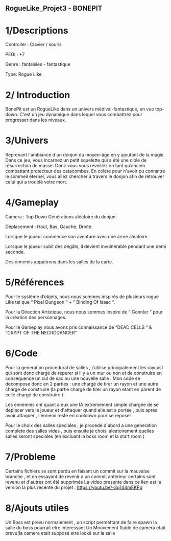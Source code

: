 ## RogueLike_Projet3 - BONEPIT

# 1/Descriptions  

Controller : Clavier / souris 

 PEGI : +7  

Genre : fantaisies - fantastique  

Type: Rogue Like 

 
# 2/ Introduction 
BonePit est un RogueLike dans un univers médival-fantastique, en vue top-down. C'est un jeu dynamique dans lequel vous combattrez pour progresser dans les niveaux.
 

# 3/Univers 

 Reprenant l'ambiance d'un donjon du moyen-âge en y ajoutant de la magie. Dans ce jeu, vous incarnez un petit squelette qui a été une cible de résurrection de masse.
Donc vous vous réveillez en tant qu’ancien combattant protecteur des catacombes.
En colère pour n'avoir pu connaitre le sommeil éternel, vous allez chercher à travers le donjon afin de retrouver celui qui a troublé votre mort. 


# 4/Gameplay 

Camera : Top Down Générations aléatoire du donjon. 

Déplacement : Haut, Bas, Gauche, Droite. 

Lorsque le joueur commence son aventure avec une arme aléatoire. 

Lorsque le joueur subit des dégâts, il devient invulnérable pendant une demi seconde. 

Des ennemis appaitrons dans les salles de la carte.


# 5/Références  

Pour le système d’objets, nous nous sommes inspirés de plusieurs rogue Like tel que “ Pixel Dungeon “ + “ Binding Of Isaac “. 

 Pour la Direction Artistique, nous nous sommes inspire de “ Gonnler “ pour la création des personnages. 

 Pour le Gameplay nous avons pris connaissance de “DEAD CELLS “ & “CRYPT OF THE NECRODANCER” 
 
# 6/Code  
 
 Pour la generation procedural de salles , j'utilise principalement les raycast qui sont donc chargé de reperer si il y a un mur ou non et de construire en consequence 
 un cul de sac ou une nouvelle salle . Mon code se decompose donc en 2 parties : une chargé de tirer un rayon et une autre chargé de construire (la partie chargé de tirer un rayon etant en parent de celle chargé de construire )
 
 Les ennemies ont quant a eux une IA extremement simple chargée de se deplacer vers le joueur et d'attaquer quand elle est a portée , puis apres avoir attaquer , l'ennemi reste en cooldown pour se reposer 
 
 Pour le choix des salles speciales , je procede d'abord a une generation complete des salles vides , puis ensuite je choisi aleatoirement quelles salles seront speciales (en excluant la boss room et la start room )
# 7/Probleme 
Certains fichiers se sont perdu en faisant un commit sur la mauvaise branche , et en essayant de revenir a un commit anterieur certains sont revenu et d'autres ont été supprimés 
La video presente dans ce lien est la version la plus recente du projet : https://youtu.be/-3q144mEKPg

# 8/Ajouts utiles

Un Boss est prevu normalement , un script permettant de faire spawn la salle du boss pourrait etre interessant
Un Mouvement fluide de camera etait prevu(la camera etait supposé etre locké sur la salle

